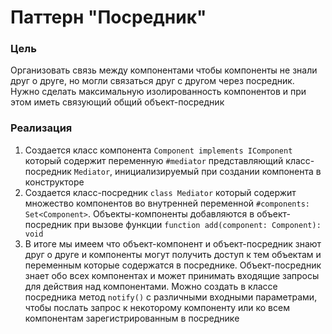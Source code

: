 # Паттерн "Посредник"

### Цель

Организовать связь между компонентами чтобы компоненты не знали друг о друге, но могли связаться друг с другом через
посредник. Нужно сделать максимальную изолированность компонентов и при этом иметь связующий общий объект-посредник

### Реализация

1. Создается класс компонента ``Component implements IComponent`` который содержит переменную ``#mediator``
   представляющий класс-посредник ``Mediator``, инициализируемый при создании компонента в конструкторе
2. Создается класс-посредник ``class Mediator`` который содержит множество компонентов во внутренней
   переменной ``#components: Set<Component>``. Объекты-компоненты добавляются в объект-посредник при вызове функции
   ``function add(component: Component): void``
3. В итоге мы имеем что объект-компонент и объект-посредник знают друг о друге и компоненты могут получить доступ к тем
   объектам и переменным которые содержатся в посреднике. Объект-посредник знает обо всех компонентах и может принимать
   входящие запросы для действия над компонентами. Можно создать в классе посредника метод ``notify()`` с различными
   входными параметрами, чтобы послать запрос к некоторому компоненту или ко всем компонентам зарегистрированным в
   посреднике